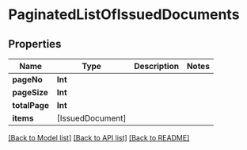 # PaginatedListOfIssuedDocuments

## Properties
Name | Type | Description | Notes
------------ | ------------- | ------------- | -------------
**pageNo** | **Int** |  | 
**pageSize** | **Int** |  | 
**totalPage** | **Int** |  | 
**items** | [IssuedDocument] |  | 

[[Back to Model list]](../README.md#documentation-for-models) [[Back to API list]](../README.md#documentation-for-api-endpoints) [[Back to README]](../README.md)


